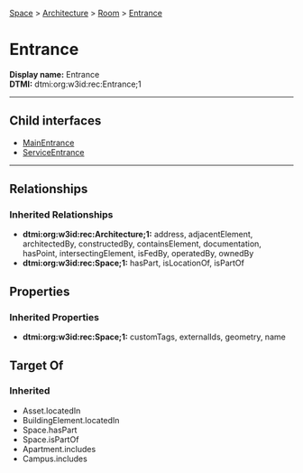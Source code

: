[Space](../../../Space.md) > [Architecture](../../Architecture.md) > [Room](../Room.md) > [Entrance](.)
# Entrance

**Display name:** Entrance<br />
**DTMI:** dtmi:org:w3id:rec:Entrance;1

---


## Child interfaces
* [MainEntrance](MainEntrance.md)
* [ServiceEntrance](ServiceEntrance.md)

---
## Relationships
### Inherited Relationships
* **dtmi:org:w3id:rec:Architecture;1:** address, adjacentElement, architectedBy, constructedBy, containsElement, documentation, hasPoint, intersectingElement, isFedBy, operatedBy, ownedBy
* **dtmi:org:w3id:rec:Space;1:** hasPart, isLocationOf, isPartOf
## Properties
### Inherited Properties
* **dtmi:org:w3id:rec:Space;1:** customTags, externalIds, geometry, name
## Target Of
### Inherited
* Asset.locatedIn
* BuildingElement.locatedIn
* Space.hasPart
* Space.isPartOf
* Apartment.includes
* Campus.includes
